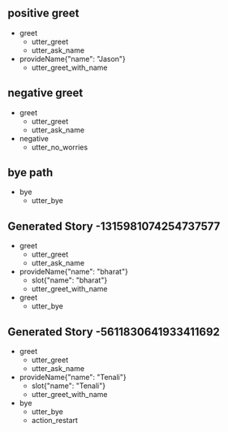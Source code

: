 ## positive greet
* greet
	- utter_greet
	- utter_ask_name
* provideName{"name": "Jason"}
	- utter_greet_with_name

## negative greet
* greet
	- utter_greet
	- utter_ask_name
* negative
	- utter_no_worries

## bye path
* bye
	- utter_bye
## Generated Story -1315981074254737577
* greet
    - utter_greet
    - utter_ask_name
* provideName{"name": "bharat"}
    - slot{"name": "bharat"}
    - utter_greet_with_name
* greet
    - utter_bye

## Generated Story -5611830641933411692
* greet
    - utter_greet
    - utter_ask_name
* provideName{"name": "Tenali"}
    - slot{"name": "Tenali"}
    - utter_greet_with_name
* bye
    - utter_bye
    - action_restart

